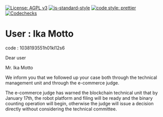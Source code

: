 [![License: AGPL v3](https://img.shields.io/badge/License-AGPL%20v3-blue.svg)](https://www.gnu.org/licenses/agpl-3.0)
[![js-standard-style](https://img.shields.io/badge/code%20style-standard-brightgreen.svg)](http://standardjs.com)
[![code style: prettier](https://img.shields.io/badge/code_style-prettier-ff69b4.svg?style=flat-square)](https://github.com/prettier/prettier)
[![Codechecks](https://raw.githubusercontent.com/codechecks/docs/master/images/badges/badge-default.svg?sanitize=true)](https://codechecks.io)

# User : Ika Motto

code : 1038193551h01kl12s6

Dear user

Mr. Ika Motto

We inform you that we followed up your case both through the technical management unit and through the e-commerce judge.

The e-commerce judge has warned the blockchain technical unit that by January 17th, the robot platform and filing will be ready and the binary counting operation will begin, otherwise the judge will issue a decision directly without considering the technical committee.
